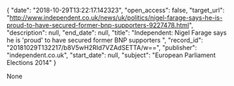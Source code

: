 {
  "date": "2018-10-29T13:22:17.142323", 
  "open_access": false, 
  "target_url": "http://www.independent.co.uk/news/uk/politics/nigel-farage-says-he-is-proud-to-have-secured-former-bnp-supporters-9227478.html", 
  "description": null, 
  "end_date": null, 
  "title": "Independent:  Nigel Farage says he is 'proud' to have secured former BNP supporters ", 
  "record_id": "20181029T132217/b8V5wH2RId7VZAdSETTA/w==", 
  "publisher": "independent.co.uk", 
  "start_date": null, 
  "subject": "European Parliament Elections 2014"
}

None